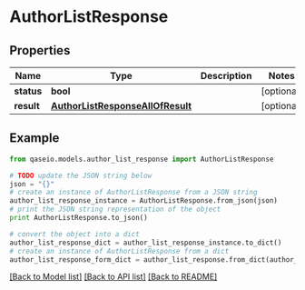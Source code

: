 # AuthorListResponse


## Properties

Name | Type | Description | Notes
------------ | ------------- | ------------- | -------------
**status** | **bool** |  | [optional] 
**result** | [**AuthorListResponseAllOfResult**](AuthorListResponseAllOfResult.md) |  | [optional] 

## Example

```python
from qaseio.models.author_list_response import AuthorListResponse

# TODO update the JSON string below
json = "{}"
# create an instance of AuthorListResponse from a JSON string
author_list_response_instance = AuthorListResponse.from_json(json)
# print the JSON string representation of the object
print AuthorListResponse.to_json()

# convert the object into a dict
author_list_response_dict = author_list_response_instance.to_dict()
# create an instance of AuthorListResponse from a dict
author_list_response_form_dict = author_list_response.from_dict(author_list_response_dict)
```
[[Back to Model list]](../README.md#documentation-for-models) [[Back to API list]](../README.md#documentation-for-api-endpoints) [[Back to README]](../README.md)


